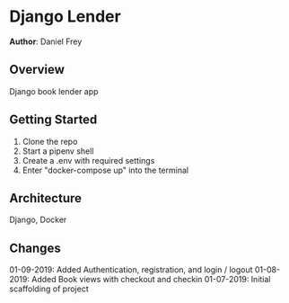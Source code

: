 # Django Lender

**Author**: Daniel Frey

## Overview
Django book lender app

## Getting Started

1. Clone the repo
1. Start a pipenv shell
1. Create a .env with required settings
1. Enter "docker-compose up" into the terminal

## Architecture
Django, Docker

## Changes
01-09-2019: Added Authentication, registration, and login / logout
01-08-2019: Added Book views with checkout and checkin
01-07-2019: Initial scaffolding of project
